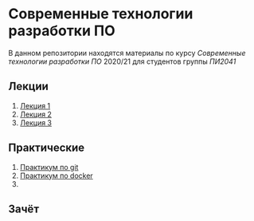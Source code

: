 # Современные технологии разработки ПО

В данном репозитории находятся материалы по курсу _Современные технологии разработки ПО_ 2020/21 для студентов группы *ПИ2041*

## Лекции
1. [Лекция 1](./lections/lec1.pdf "Введение и основы ООП")
2. [Лекция 2](./lections/lec2.pdf "Системы управления контроля версий")
3. [Лекция 3](./lections/lec3.pdf "Контейнеризация приложений")

## Практические
1. [Практикум по git](./labs/Labs-git.pdf "Практикум по git")
2. [Практикум по docker](./labs/Labs-docker.pdf "Практикум по docker")
3. 

## Зачёт
